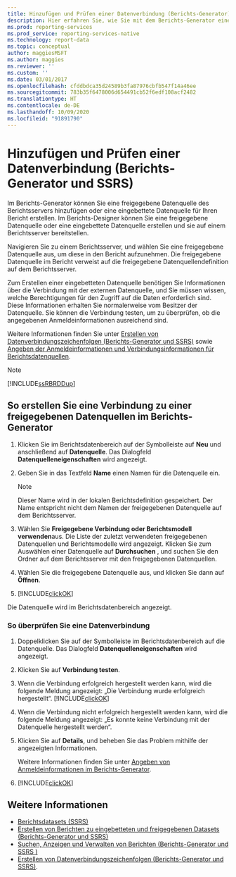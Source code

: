 ```yaml
---
title: Hinzufügen und Prüfen einer Datenverbindung (Berichts-Generator) | Microsoft-Dokumentation
description: Hier erfahren Sie, wie Sie mit dem Berichts-Generator eine Datenverbindung hinzufügen und überprüfen, um zu überprüfen, ob die angegebenen Anmeldeinformationen ausreichend sind.
ms.prod: reporting-services
ms.prod_service: reporting-services-native
ms.technology: report-data
ms.topic: conceptual
author: maggiesMSFT
ms.author: maggies
ms.reviewer: ''
ms.custom: ''
ms.date: 03/01/2017
ms.openlocfilehash: cfddbdca35d24589b3fa87976cbfb547f14a46ee
ms.sourcegitcommit: 783b35f6478006d654491cb52f6edf108acf2482
ms.translationtype: HT
ms.contentlocale: de-DE
ms.lasthandoff: 10/09/2020
ms.locfileid: "91891790"
---
```

# <a name="add-and-verify-a-data-connection-report-builder-and-ssrs"></a>Hinzufügen und Prüfen einer Datenverbindung (Berichts-Generator und SSRS)

Im Berichts-Generator können Sie eine freigegebene Datenquelle des Berichtsservers hinzufügen oder eine eingebettete Datenquelle für Ihren Bericht erstellen. Im Berichts-Designer können Sie eine freigegebene Datenquelle oder eine eingebettete Datenquelle erstellen und sie auf einem Berichtsserver bereitstellen.

Navigieren Sie zu einem Berichtsserver, und wählen Sie eine freigegebene Datenquelle aus, um diese in den Bericht aufzunehmen. Die freigegebene Datenquelle im Bericht verweist auf die freigegebene Datenquellendefinition auf dem Berichtsserver.

Zum Erstellen einer eingebetteten Datenquelle benötigen Sie Informationen über die Verbindung mit der externen Datenquelle, und Sie müssen wissen, welche Berechtigungen für den Zugriff auf die Daten erforderlich sind. Diese Informationen erhalten Sie normalerweise vom Besitzer der Datenquelle. Sie können die Verbindung testen, um zu überprüfen, ob die angegebenen Anmeldeinformationen ausreichend sind.

Weitere Informationen finden Sie unter [Erstellen von Datenverbindungszeichenfolgen (Berichts-Generator und SSRS)](data-connections-data-sources-and-connection-strings-report-builder-and-ssrs.md) sowie [Angeben der Anmeldeinformationen und Verbindungsinformationen für Berichtsdatenquellen](./specify-credential-and-connection-information-for-report-data-sources.md?view=sql-server-2017).

> [!NOTE]  
> [!INCLUDE[ssRBRDDup](../../includes/ssrbrddup-md.md)]

## <a name="to-create-a-connection-to-a-shared-data-source-in-report-builder"></a>So erstellen Sie eine Verbindung zu einer freigegebenen Datenquellen im Berichts-Generator

1. Klicken Sie im Berichtsdatenbereich auf der Symbolleiste auf **Neu** und anschließend auf **Datenquelle**. Das Dialogfeld **Datenquelleneigenschaften** wird angezeigt.

2. Geben Sie in das Textfeld **Name** einen Namen für die Datenquelle ein.

    > [!NOTE]  
    >  Dieser Name wird in der lokalen Berichtsdefinition gespeichert. Der Name entspricht nicht dem Namen der freigegebenen Datenquelle auf dem Berichtsserver. 

3. Wählen Sie **Freigegebene Verbindung oder Berichtsmodell verwenden**aus. Die Liste der zuletzt verwendeten freigegebenen Datenquellen und Berichtsmodelle wird angezeigt. Klicken Sie zum Auswählen einer Datenquelle auf **Durchsuchen** , und suchen Sie den Ordner auf dem Berichtsserver mit den freigegebenen Datenquellen.

4. Wählen Sie die freigegebene Datenquelle aus, und klicken Sie dann auf **Öffnen**.

5. [!INCLUDE[clickOK](../../includes/clickok-md.md)]  

Die Datenquelle wird im Berichtsdatenbereich angezeigt.

### <a name="to-verify-a-data-connection"></a>So überprüfen Sie eine Datenverbindung  

1. Doppelklicken Sie auf der Symbolleiste im Berichtsdatenbereich auf die Datenquelle. Das Dialogfeld **Datenquelleneigenschaften** wird angezeigt.

2. Klicken Sie auf **Verbindung testen**.

3. Wenn die Verbindung erfolgreich hergestellt werden kann, wird die folgende Meldung angezeigt: „Die Verbindung wurde erfolgreich hergestellt“. [!INCLUDE[clickOK](../../includes/clickok-md.md)]  

4. Wenn die Verbindung nicht erfolgreich hergestellt werden kann, wird die folgende Meldung angezeigt: „Es konnte keine Verbindung mit der Datenquelle hergestellt werden“.  

5. Klicken Sie auf **Details**, und beheben Sie das Problem mithilfe der angezeigten Informationen.

    Weitere Informationen finden Sie unter [Angeben von Anmeldeinformationen im Berichts-Generator](./specify-credential-and-connection-information-for-report-data-sources.md?view=sql-server-2017).

6. [!INCLUDE[clickOK](../../includes/clickok-md.md)]  

## <a name="see-also"></a>Weitere Informationen

- [Berichtsdatasets &#40;SSRS&#41;](../../reporting-services/report-data/report-datasets-ssrs.md)   
- [Erstellen von Berichten zu eingebetteten und freigegebenen Datasets &#40;Berichts-Generator und SSRS&#41;](../../reporting-services/report-data/report-embedded-datasets-and-shared-datasets-report-builder-and-ssrs.md)
- [Suchen, Anzeigen und Verwalten von Berichten (Berichts-Generator und SSRS )](../../reporting-services/report-builder/finding-viewing-and-managing-reports-report-builder-and-ssrs.md)
- [Erstellen von Datenverbindungszeichenfolgen (Berichts-Generator und SSRS)](data-connections-data-sources-and-connection-strings-report-builder-and-ssrs.md).